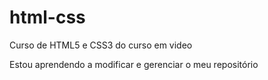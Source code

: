 # html-css
 Curso de HTML5 e CSS3 do curso em video
 
Estou aprendendo a modificar e gerenciar o meu repositório